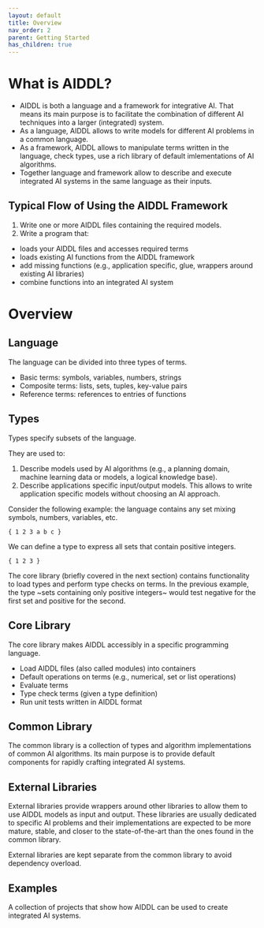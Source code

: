 ```yaml
---
layout: default
title: Overview
nav_order: 2
parent: Getting Started
has_children: true
---
```


# What is AIDDL?

- AIDDL is both a language and a framework for integrative AI. That means its
  main purpose is to facilitate the combination of different AI techniques into
  a larger (integrated) system.
- As a language, AIDDL allows to write models for different AI problems in a
  common language.
- As a framework, AIDDL allows to manipulate terms written in the language,
  check types, use a rich library of default imlementations of AI algorithms.
- Together language and framework allow to describe and execute integrated AI
  systems in the same language as their inputs.
  
## Typical Flow of Using the AIDDL Framework

1. Write one or more AIDDL files containing the required models.
2. Write a program that:
  - loads your AIDDL files and accesses required terms
  - loads existing AI functions from the AIDDL framework
  - add missing functions (e.g., application specific, glue, wrappers around
    existing AI libraries)
  - combine functions into an integrated AI system
    
# Overview

## Language

The language can be divided into three types of terms.

- Basic terms: symbols, variables, numbers, strings
- Composite terms: lists, sets, tuples, key-value pairs
- Reference terms: references to entries of functions

## Types

Types specify subsets of the language.

They are used to:

1. Describe models used by AI algorithms (e.g., a planning domain, machine
   learning data or models, a logical knowledge base).
2. Describe applications specific input/output models. This allows to write
   application specific models without choosing an AI approach.

Consider the following example: the language contains any set mixing symbols,
numbers, variables, etc.

    { 1 2 3 a b c }

We can define a type to express all sets that contain positive integers.

    { 1 2 3 }

The core library (briefly covered in the next section) contains functionality to
load types and perform type checks on terms. In the previous example,
the type ~sets containing only positive integers~ would test negative for the first 
set and positive for the second.

## Core Library

The core library makes AIDDL accessibly in a specific programming language.

- Load AIDDL files (also called modules) into containers
- Default operations on terms (e.g., numerical, set or list operations)
- Evaluate terms 
- Type check terms (given a type definition)
- Run unit tests written in AIDDL format

## Common Library

The common library is a collection of types and algorithm implementations of
common AI algorithms. Its main purpose is to provide default components for
rapidly crafting integrated AI systems.

## External Libraries

External libraries provide wrappers around other libraries to allow them to use
AIDDL models as input and output. These libraries are usually dedicated to
specific AI problems and their implementations are expected to be more mature,
stable, and closer to the state-of-the-art than the ones found in the common
library.

External libraries are kept separate from the common library to avoid dependency
overload.

## Examples

A collection of projects that show how AIDDL can be used to create integrated AI
systems. 
